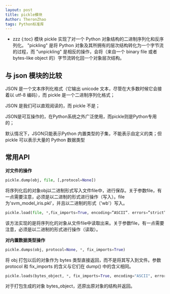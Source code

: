 ```yaml
---
layout: post
title: pickle模块
Author: TheronZhao
tags: Python标准库
---
```

- zzz
{:toc}
模块 pickle 实现了对一个 Python 对象结构的二进制序列化和反序列化。 "pickling" 是将 Python 对象及其所拥有的层次结构转化为一个字节流的过程，而 "unpickling" 是相反的操作，会将（来自一个 binary file 或者 bytes-like object 的）字节流转化回一个对象层次结构。



## 与 json 模块的比较

JSON 是一个文本序列化格式（它输出 unicode 文本，尽管在大多数时候它会接着以 utf-8 编码），而 pickle 是一个二进制序列化格式；

JSON 是我们可以直观阅读的，而 pickle 不是；

JSON是可互操作的，在Python系统之外广泛使用，而pickle则是Python专用的；

默认情况下，JSON只能表示Python 内置类型的子集，不能表示自定义的类；但 pickle 可以表示大量的 Python 数据类型



## 常用API

**对文件的操作**

```python
pickle.dump(obj, file, [,protocol=None])
```

  将序列化后的对象obj以二进制形式写入文件file中，进行保存。关于参数file，有一点需要注意，必须是以二进制的形式进行操作（写入）。file为'svm_model_iris.pkl'，并且以二进制的形式（'wb'）写入。

```python
pickle.load(file, *,fix_imports=True, encoding=”ASCII”. errors=”strict”)
```

  该方法实现的是将序列化的对象从文件file中读取出来。关于参数file，有一点需要注意，必须是以二进制的形式进行操作（读取）。

**对内置数据类型操作**

```python
pickle.dumps(obj, protocol=None, *, fix_imports=True)
```

  将 obj 打包以后的对象作为 bytes 类型直接返回，而不是将其写入到文件。参数 protocol 和 fix_imports 的含义与它们在 dump() 中的含义相同。

```python
pickle.loads(bytes_object, *, fix_imports=True, encoding="ASCII", errors="strict")
```

  对于打包生成的对象 bytes_object，还原出原对象的结构并返回。
